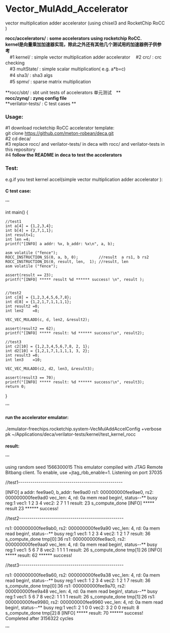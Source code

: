 # Vector_MulAdd_Accelerator
vector multiplication adder accelerator (using chisel3 and RocketChip RoCC )

**rocc/accelerators/ : some accelerators using rocketchip RoCC.**  
**kernel是向量乘加加速器实现，除此之外还有其他几个测试用的加速器例子供参考**  
　#1 kernel/ : simple vector multiplication adder accelerator 
　#2 crc/ : crc checking  
　#3 multState/ : simple scalar multiplication( e.g. a*b=c)  
　#4 sha3/ : sha3 algs  
　#5 spmv/ : sparse matrix multiplication  
 
**rocc/sbt/ : sbt unit tests of accelerators 单元测试　**   
**rocc/zynq/ : zynq config file**   
**verilator-tests/ : C test cases **      


### Usage:  
 #1 download rocketchip RoCC accelerator template:   
  git clone https://github.com/meton-robean/deca.git  
 #2 cd deca/    
 #3 replace rocc/ and verilator-tests/ in deca with rocc/ and verilator-tests in this repository  
 #4 **follow the README in deca to test the accelerators**   
   
### Test:  
e.g.if you test kernel accel(simple vector multiplication adder accelerator ):  

#### C test case:  
  '''
  
  int main() {
    
    //test1
    int a[4] = {1,2,3,4};
    int b[4] = {2,7,1,1};
    int result=1;
    int len =4;
    printf("[INFO] a addr: %x, b_addr: %x\n", a, b);

    asm volatile ("fence");
    ROCC_INSTRUCTION_SS(0, a, b, 0);         //result  a rs1, b rs2
    ROCC_INSTRUCTION_DS(0, result, len,  1); //result, len
    asm volatile ("fence");

    assert(result == 23);
    printf("[INFO] ***** result %d ****** success! \n", result );


    //test2
    int c[8] = {1,2,3,4,5,6,7,8};
    int d[8] = {1,2,1,7,1,1,1,1};
    int result2 =0;
    int len2    =8;

    VEC_VEC_MULADD(c, d, len2, &result2);

    assert(result2 == 62);
    printf("[INFO] ***** result: %d ****** success!\n", result2);

    //test3
    int c2[10] = {1,2,3,4,5,6,7,8, 2, 1};
    int d2[10] = {1,2,1,7,1,1,1,1, 3, 2};
    int result3 =0;
    int len3    =10;

    VEC_VEC_MULADD(c2, d2, len3, &result3);

    assert(result3 == 70);
    printf("[INFO] ***** result: %d ****** success!\n", result3);
    return 0;
}

  '''  
#### run the accelerator emulator:  

 ./emulator-freechips.rocketchip.system-VecMulAddAccelConfig +verbose pk ~/Applications/deca/verilator-tests/kernel/test_kernel_rocc  

#### result:  

'''

 using random seed 1566300015
This emulator compiled with JTAG Remote Bitbang client. To enable, use +jtag_rbb_enable=1.
Listening on port 37035

//test1---------------------------------------------------

[INFO] a addr: fee9ae0, b_addr: fee9ad0
rs1: 000000000fee9ae0, rs2: 000000000fee9ad0
vec_len:                    4,    rd: 0a
mem read begin!,  status--** busy reg:1
vec1:          1           2           3           4 
vec2:          2           7           1           1 
result:         23
s_compute_done
[INFO] ***** result 23 ****** success! 

//test2---------------------------------------------------

rs1: 000000000fee9ab0, rs2: 000000000fee9a90
vec_len:                    4,    rd: 0a
mem read begin!,  status--** busy reg:1
vec1:          1           2           3           4 
vec2:          1           2           1           7 
result:         36
s_compute_done
tmp[0]:36
rs1: 000000000fee9ac0, rs2: 000000000fee9aa0
vec_len:                    4,    rd: 0a
mem read begin!,  status--** busy reg:1
vec1:          5           6           7           8 
vec2:          1           1           1           1 
result:         26
s_compute_done
tmp[1]:26
[INFO] ***** result: 62 ****** success!

//test3---------------------------------------------------

rs1: 000000000fee9a60, rs2: 000000000fee9a38
vec_len:                    4,    rd: 0a
mem read begin!,  status--** busy reg:1
vec1:          1           2           3           4 
vec2:          1           2           1           7 
result:         36
s_compute_done
tmp[0]:36
rs1: 000000000fee9a70, rs2: 000000000fee9a48
vec_len:                    4,    rd: 0a
mem read begin!,  status--** busy reg:1
vec1:          5           6           7           8 
vec2:          1           1           1           1 
result:         26
s_compute_done
tmp[1]:26
rs1: 000000000fee9980, rs2: 000000000fee9960
vec_len:                    4,    rd: 0a
mem read begin!,  status--** busy reg:1
vec1:          2           1           0           0 
vec2:          3           2           0           0 
result:          8
s_compute_done
tmp[2]:8
[INFO] ***** result: 70 ****** success!
Completed after 3156322 cycles

'''   



